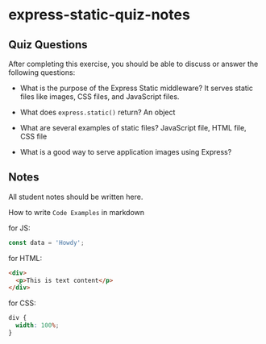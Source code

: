 # express-static-quiz-notes

## Quiz Questions

After completing this exercise, you should be able to discuss or answer the following questions:

- What is the purpose of the Express Static middleware?
  It serves static files like images, CSS files, and JavaScript files.

- What does `express.static()` return?
  An object

- What are several examples of static files?
  JavaScript file, HTML file, CSS file

- What is a good way to serve application images using Express?

## Notes

All student notes should be written here.

How to write `Code Examples` in markdown

for JS:

```javascript
const data = 'Howdy';
```

for HTML:

```html
<div>
  <p>This is text content</p>
</div>
```

for CSS:

```css
div {
  width: 100%;
}
```
